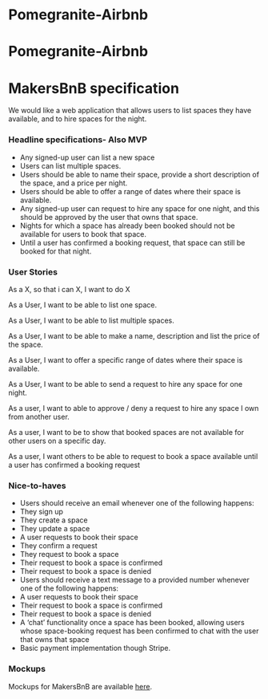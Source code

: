 # Pomegranite-Airbnb

# Pomegranite-Airbnb

# MakersBnB specification

We would like a web application that allows users to list spaces they have available, and to hire spaces for the night.

### Headline specifications- Also MVP

- Any signed-up user can list a new space
- Users can list multiple spaces.
- Users should be able to name their space, provide a short description of the space, and a price per night.
- Users should be able to offer a range of dates where their space is available.
- Any signed-up user can request to hire any space for one night,
  and this should be approved by the user that owns that space.
- Nights for which a space has already been booked should not be available for users to book that space.
- Until a user has confirmed a booking request, that space can still be booked for that night.

### User Stories

As a X, so that i can X, I want to do X

As a User, I want to be able to list one space.

As a User, I want to be able to list multiple spaces.

As a User, I want to be able to make a name, description and list the price of the space.

As a User, I want to offer a specific range of dates where their space is available.

As a User, I want to be able to send a request to hire any space for one night.

As a user, I want to able to approve / deny a request to hire any space I own from another user.

As a user, I want to be to show that booked spaces are not available for other users on a specific day.

As a user, I want others to be able to request to book a space available until a user has confirmed a booking request

### Nice-to-haves

- Users should receive an email whenever one of the following happens:
- They sign up
- They create a space
- They update a space
- A user requests to book their space
- They confirm a request
- They request to book a space
- Their request to book a space is confirmed
- Their request to book a space is denied
- Users should receive a text message to a provided number whenever one of the following happens:
- A user requests to book their space
- Their request to book a space is confirmed
- Their request to book a space is denied
- A ‘chat’ functionality once a space has been booked, allowing users whose space-booking request has been confirmed to chat with the user that owns that space
- Basic payment implementation though Stripe.

### Mockups

Mockups for MakersBnB are available [here](https://github.com/makersacademy/course/blob/main/makersbnb/makers_bnb_images/MakersBnB_mockups.pdf).
